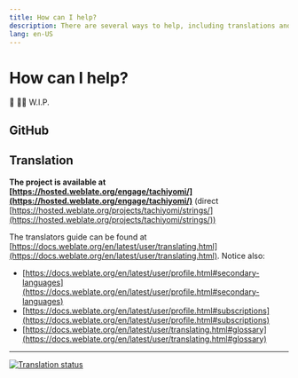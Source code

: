 ```yaml
---
title: How can I help?
description: There are several ways to help, including translations and code contributions.
lang: en-US
---
```


# How can I help?
:construction: :construction_worker_man: W.I.P.

## GitHub

## Translation

**The project is available at [https://hosted.weblate.org/engage/tachiyomi/](https://hosted.weblate.org/engage/tachiyomi/)**
(direct [https://hosted.weblate.org/projects/tachiyomi/strings/](https://hosted.weblate.org/projects/tachiyomi/strings/))

The translators guide can be found at [https://docs.weblate.org/en/latest/user/translating.html](https://docs.weblate.org/en/latest/user/translating.html). Notice also:
* [https://docs.weblate.org/en/latest/user/profile.html#secondary-languages](https://docs.weblate.org/en/latest/user/profile.html#secondary-languages)
* [https://docs.weblate.org/en/latest/user/profile.html#subscriptions](https://docs.weblate.org/en/latest/user/profile.html#subscriptions)
* [https://docs.weblate.org/en/latest/user/translating.html#glossary](https://docs.weblate.org/en/latest/user/translating.html#glossary)

***

[![Translation status](https://hosted.weblate.org/widgets/tachiyomi/-/multi-auto.svg)](https://hosted.weblate.org/engage/tachiyomi/?utm_source=widget)
